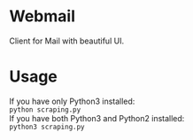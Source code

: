 # Webmail

Client for Mail with beautiful UI.

# Usage

If you have only Python3 installed:<br />
`python scraping.py`<br />
If you have both Python3 and Python2 installed:<br />
`python3 scraping.py`
